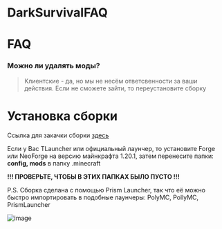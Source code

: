 # DarkSurvivalFAQ
<h1>FAQ</h1>

<h3>Можно ли удалять моды?</h3>

> Клиентские - да, но мы не несём ответсвенности за ваши действия. Если не сможете зайти, то переустановите сборку

<h1>Установка сборки</h1>

Ссылка для закачки сборки [здесь](https://drive.google.com/file/d/1YBhqQgfGbZRW6DQCF-5njPmYrIeV9etD/view?usp=drive_link)

Если у Вас TLauncher или официальный лаунчер, то установите Forge или NeoForge на версию майнкрафта 1.20.1, затем перенесите папки: <b>config, mods</b> в папку .minecraft

<b>!!! ПРОВЕРЬТЕ, ЧТОБЫ В ЭТИХ ПАПКАХ БЫЛО ПУСТО !!!</b>




P.S. Сборка сделана с помощью Prism Launcher, так что её можно быстро импортировать в подобные лаунчеры: PolyMC, PollyMC, PrismLauncher

![image](https://github.com/leoenought/DarkSurvivalFAQ/assets/75946816/2c303303-0d00-42b0-a36e-ec693b8b5ddf)

